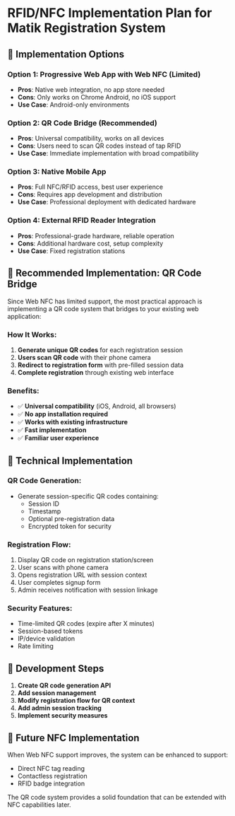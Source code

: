 # RFID/NFC Implementation Plan for Matik Registration System

## 🎯 **Implementation Options**

### **Option 1: Progressive Web App with Web NFC (Limited)**
- **Pros**: Native web integration, no app store needed
- **Cons**: Only works on Chrome Android, no iOS support
- **Use Case**: Android-only environments

### **Option 2: QR Code Bridge (Recommended)**
- **Pros**: Universal compatibility, works on all devices
- **Cons**: Users need to scan QR codes instead of tap RFID
- **Use Case**: Immediate implementation with broad compatibility

### **Option 3: Native Mobile App**
- **Pros**: Full NFC/RFID access, best user experience
- **Cons**: Requires app development and distribution
- **Use Case**: Professional deployment with dedicated hardware

### **Option 4: External RFID Reader Integration**
- **Pros**: Professional-grade hardware, reliable operation
- **Cons**: Additional hardware cost, setup complexity
- **Use Case**: Fixed registration stations

## 🚀 **Recommended Implementation: QR Code Bridge**

Since Web NFC has limited support, the most practical approach is implementing a QR code system that bridges to your existing web application:

### **How It Works:**
1. **Generate unique QR codes** for each registration session
2. **Users scan QR code** with their phone camera
3. **Redirect to registration form** with pre-filled session data
4. **Complete registration** through existing web interface

### **Benefits:**
- ✅ **Universal compatibility** (iOS, Android, all browsers)
- ✅ **No app installation required**
- ✅ **Works with existing infrastructure**
- ✅ **Fast implementation**
- ✅ **Familiar user experience**

## 📱 **Technical Implementation**

### **QR Code Generation:**
- Generate session-specific QR codes containing:
  - Session ID
  - Timestamp
  - Optional pre-registration data
  - Encrypted token for security

### **Registration Flow:**
1. Display QR code on registration station/screen
2. User scans with phone camera
3. Opens registration URL with session context
4. User completes signup form
5. Admin receives notification with session linkage

### **Security Features:**
- Time-limited QR codes (expire after X minutes)
- Session-based tokens
- IP/device validation
- Rate limiting

## 🔧 **Development Steps**

1. **Create QR code generation API**
2. **Add session management**
3. **Modify registration flow for QR context**
4. **Add admin session tracking**
5. **Implement security measures**

## 🔮 **Future NFC Implementation**

When Web NFC support improves, the system can be enhanced to support:
- Direct NFC tag reading
- Contactless registration
- RFID badge integration

The QR code system provides a solid foundation that can be extended with NFC capabilities later.
